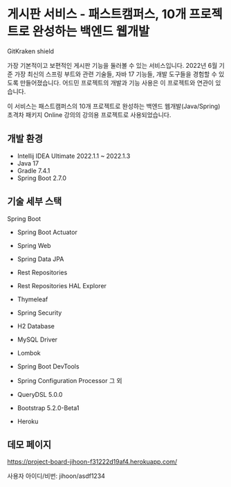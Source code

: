 # 게시판 서비스 - 패스트캠퍼스, 10개 프로젝트로 완성하는 백엔드 웹개발
GitKraken shield

가장 기본적이고 보편적인 게시판 기능을 둘러볼 수 있는 서비스입니다. 2022년 6월 기준 가장 최신의 스프링 부트와 관련 기술들, 자바 17 기능들, 개발 도구들을 경험할 수 있도록 만들어졌습니다. 어드민 프로젝트의 개발과 기능 사용은 이 프로젝트와 연관이 있습니다.

이 서비스는 패스트캠퍼스의 10개 프로젝트로 완성하는 백엔드 웹개발(Java/Spring) 초격차 패키지 Online 강의의 강의용 프로젝트로 사용되었습니다.

## 개발 환경
* Intellij IDEA Ultimate 2022.1.1 ~ 2022.1.3
* Java 17
* Gradle 7.4.1
* Spring Boot 2.7.0

## 기술 세부 스택
Spring Boot

* Spring Boot Actuator
* Spring Web
* Spring Data JPA
* Rest Repositories
* Rest Repositories HAL Explorer
* Thymeleaf
* Spring Security
* H2 Database
* MySQL Driver
* Lombok
* Spring Boot DevTools
* Spring Configuration Processor
그 외

* QueryDSL 5.0.0
* Bootstrap 5.2.0-Beta1
* Heroku

## 데모 페이지

https://project-board-jihoon-f31222d19af4.herokuapp.com/

사용자 아이디/비번: jihoon/asdf1234
